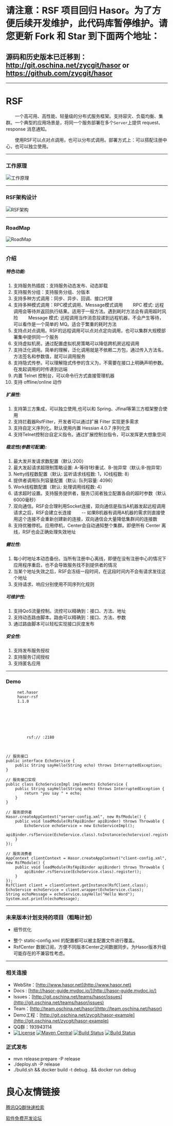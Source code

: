 
# 请注意：RSF 项目回归 Hasor。为了方便后续开发维护，此代码库暂停维护。请您更新 Fork 和 Star 到下面两个地址：
## 源码和历史版本已迁移到：http://git.oschina.net/zycgit/hasor or https://github.com/zycgit/hasor
----------

# RSF

&emsp;&emsp;一个高可用、高性能、轻量级的分布式服务框架。支持容灾、负载均衡、集群。一个典型的应用场景是，将同一个服务部署在多个`Server`上提供 request、response 消息通知。

&emsp;&emsp;使用RSF可以点对点调用，也可以分布式调用。部署方式上：可以搭配注册中心，也可以独立使用。

----------
### 工作原理
![工作原理](http://project.hasor.net/resources/224933_BV6Q_1166271.jpg)

----------
### RSF架构设计
![RSF架构](http://project.hasor.net/resources/002011_mz60_1166271.jpg)

----------
### RoadMap
![RoadMap](http://project.hasor.net/resources/120213_9S4m_1166271.jpg)

----------
### 介绍
##### 特色功能:
01. 支持服务热插拔：支持服务动态发布、动态卸载
02. 支持服务分组：支持服务分组、分版本
03. 支持多种方式调用：同步、异步、回调、接口代理
04. 支持多种模式调用：RPC模式调用、Message模式调用
        &emsp;&emsp;RPC     模式: 远程调用会等待并返回执行结果。适用于一般方法。遇到耗时方法会有调用超时风险
        &emsp;&emsp;Message 模式: 远程调用当作消息投递到远程机器，不会产生等待，可以看作是一个简单的 MQ。适合于繁重的耗时方法
05. 支持点对点调用。RSF的远程调用可以点对点定向调用，也可以集群大规模部署集中提供同一个服务
06. 支持虚拟机房。通过配置虚拟机房策略可以降低跨机房远程调用
07. 支持泛化调用。简单的理解，泛化调用就是不依赖二方包，通过传入方法名，方法签名和参数值，就可以调用服务
08. 支持隐式传参。可以理解隐式传参的含义为，不需要在接口上明确声明参数。在发起调用的时传递到远端
09. 内置 Telnet 控制台，可以命令行方式直接管理机器
10. 支持 offline/online 动作

##### 扩展性:
01. 支持第三方集成，可以独立使用,也可以和 Spring、Jfinal等第三方框架整合使用
02. 支持拦截器RsfFilter，开发者可以通过扩展 Filter 实现更多需求
03. 支持自定义序列化。默认使用内置 Hessian 4.0.7 序列化库
04. 支持Telnet控制台自定义指令。通过扩展控制台指令，可以发挥更大想象空间

##### 稳定性(参数可配置):
01. 最大发并发请求数配置（默认:200）
02. 最大发起请求超限制策略设置: A-等待1秒重试、B-抛异常（默认:B-抛异常）
03. Netty线程数配置（默认: 监听请求线程数: 1，IO线程数: 8）
04. 提供者调用队列容量配置（默认: 队列容量: 4096）
05. Work线程数配置（默认: 处理调用线程数: 4）
06. 请求超时设置。支持服务提供者，服务订阅者独立配置各自的超时参数（默认 6000毫秒）
07. 双向通信。RSF会合理利用Socket连接，双向通信是指当A机器发起远程调用请求之后，RSF会建立长连接
        &emsp;&emsp;-- 如果B机器有调用A机器的需求则直接使用这个连接不会重新创建新的连接，双向通信会大量降低集群间的连接数
08. 支持优雅停机。应用停机，Center会自动通知整个集群。即便所有 Center 离线，RSF也会正确处理失效地址

##### 健壮性:
01. 每小时地址本动态备份。当所有注册中心离线，即便在没有注册中心的情况下应用程序重启，也不会导致服务找不到提供者的情况
02. 当某个地址失效之后，RSF会冻结一段时间，在这段时间内不会有请求发往这个地址
03. 支持请求、响应分别使用不同序列化规则

##### 可维护性:
01. 支持QoS流量控制。流控可以精确到：接口、方法、地址
02. 支持动态路由脚本。路由可以精确到：接口、方法、参数
03. 通过路由脚本可以轻松实现接口灰度发布

##### 安全性:
01. 支持发布服务授权
02. 支持服务订阅授权
03. 支持匿名应用

----------
### Demo
	 
	 
		 net.hasor 
		 hasor-rsf 
		 1.1.0 
	 

	 
	 
	 
     
         
             rsf:// :2180 
         
     

    // 服务接口
    public interface EchoService {
        public String sayHello(String echo) throws InterruptedException;
    }
    
    // 服务接口实现
    public class EchoServiceImpl implements EchoService {
        public String sayHello(String echo) throws InterruptedException {
            return "you say " + echo;
        }
    }
    
	// 服务提供者
	Hasor.createAppContext("server-config.xml", new RsfModule() {
        public void loadModule(RsfApiBinder apiBinder) throws Throwable {
			EchoService echoService = new EchoServiceImpl();
			apiBinder.rsfService(EchoService.class).toInstance(echoService).register();
		}
	});

	// 服务消费者
	AppContext clientContext = Hasor.createAppContext("client-config.xml", new RsfModule() {
        public void loadModule(RsfApiBinder apiBinder) throws Throwable {
			apiBinder.rsfService(EchoService.class).register();
		}
	});
	RsfClient client = clientContext.getInstance(RsfClient.class);
	EchoService echoService = client.wrapper(EchoService.class);
	String echoMessage = echoService.sayHello("Hello Word");
	System.out.println(echoMessage);

----------
### 未来版本计划支持的项目（粗略计划）
* 细节优化
- 整个 static-config.xml 的配置都可以被主配置文件进行覆盖。
- RsfCenter 数据订阅，方便不同版本Center之间数据同步。为Hasor版本升级可能存在的不兼容性考虑。

----------
### 相关连接

* WebSite：[http://www.hasor.net](http://www.hasor.net)
* Docs : [http://hasor-guide.mydoc.io/](http://hasor-guide.mydoc.io/)
* Issues：[http://git.oschina.net/teams/hasor/issues](http://git.oschina.net/teams/hasor/issues)
* Team：[http://team.oschina.net/hasor](http://team.oschina.net/hasor)
* Demo工程：[http://git.oschina.net/zycgit/hasor-example](http://git.oschina.net/zycgit/hasor-example)
* QQ群：193943114
* [![License](https://img.shields.io/badge/license-Apache%202-4EB1BA.svg)](https://www.apache.org/licenses/LICENSE-2.0.html)
[![Maven Central](https://maven-badges.herokuapp.com/maven-central/net.hasor/hasor-rsf/badge.svg)](https://maven-badges.herokuapp.com/maven-central/net.hasor/hasor-rsf)
[![Build Status](https://travis-ci.org/zycgit/rsf.svg?branch=master)](https://travis-ci.org/zycgit/rsf)
[![Build Status](https://travis-ci.org/zycgit/rsf.svg?branch=dev)](https://travis-ci.org/zycgit/rsf)

### 正式发布

* mvn release:prepare -P release
* ./deploy.sh -P release
* ./build.sh && docker build -t debug . && docker run debug

 # 良心友情链接

[腾讯QQ群快速检索](http://u.720life.cn/s/8cf73f7c)

[软件免费开发论坛](http://u.720life.cn/s/bbb01dc0)